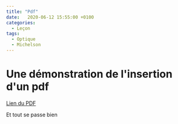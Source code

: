 ```yaml
---
title: "Pdf"
date:   2020-06-12 15:55:00 +0100
categories:
  - Leçon
tags:
  - Optique
  - Michelson
---
```


# Une démonstration de l'insertion d'un pdf

[Lien du PDF](/assets/pdf/entretiens_techniques.pdf)

<object class="pdf fitvidsignore" data="/assets/pdf/entretiens_techniques.pdf" type="application/pdf"></object>

Et tout se passe bien
